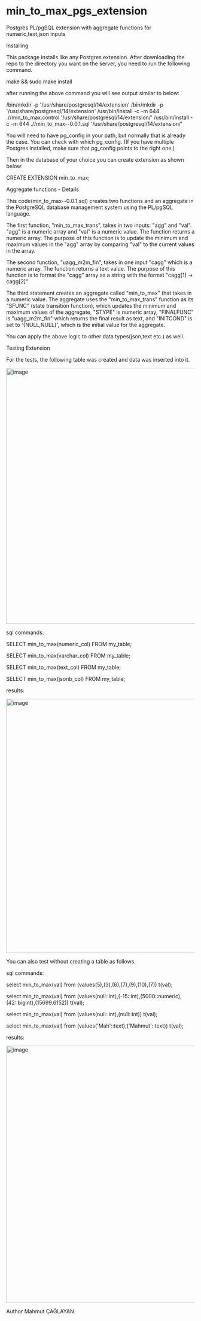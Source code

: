 # min_to_max_pgs_extension
Postgres PL/pgSQL extension with aggregate functions for numeric,text,json inputs

Installing

This package installs like any Postgres extension. 
After downloading the repo to the directory you want on the server, you need to run the following command.

make && sudo make install

after running the above command you will see output similar to below:

/bin/mkdir -p '/usr/share/postgresql/14/extension'
/bin/mkdir -p '/usr/share/postgresql/14/extension'
/usr/bin/install -c -m 644 .//min_to_max.control '/usr/share/postgresql/14/extension/'
/usr/bin/install -c -m 644 .//min_to_max--0.0.1.sql  '/usr/share/postgresql/14/extension/'

You will need to have pg_config in your path, but normally that is already the case. You can check with which pg_config. 
(If you have multiple Postgres installed, make sure that pg_config points to the right one.)

Then in the database of your choice you can create extension as shown below:

CREATE EXTENSION min_to_max;

Aggregate functions - Details

This code(min_to_max--0.0.1.sql) creates two functions and an aggregate in the PostgreSQL database management system using the PL/pgSQL language.

The first function, "min_to_max_trans", takes in two inputs: "agg" and "val". "agg" is a numeric array and "val" is a numeric value. 
The function returns a numeric array. The purpose of this function is to update the minimum and maximum values in the "agg" array by comparing "val" to the current values in the array.

The second function, "uagg_m2m_fin", takes in one input "cagg" which is a numeric array. The function returns a text value. The purpose of this function is to format the "cagg" array as a string with the format "cagg[1] -> cagg[2]"

The third statement creates an aggregate called "min_to_max" that takes in a numeric value. The aggregate uses the "min_to_max_trans" function as its "SFUNC" (state transition function), 
which updates the minimum and maximum values of the aggregate, "STYPE" is numeric array, "FINALFUNC" is "uagg_m2m_fin" which returns the final result as text, and "INITCOND" is set to '{NULL,NULL}', which is the initial value for the aggregate.

You can apply the above logic to other data types(json,text etc.) as well.

Testing Extension

For the tests, the following table was created and data was inserted into it.


<img width="684" alt="image" src="https://user-images.githubusercontent.com/46605193/212557238-f9e5fca5-a247-405e-abe0-5b55b3824e24.png">





sql commands:

SELECT min_to_max(numeric_col) FROM my_table;

SELECT min_to_max(varchar_col) FROM my_table;

SELECT min_to_max(text_col) FROM my_table;

SELECT min_to_max(jsonb_col) FROM my_table;



results:

<img width="679" alt="image" src="https://user-images.githubusercontent.com/46605193/212557263-1db8fd90-974d-4d0a-a59e-078a9d0b67df.png">





You can also test without creating a table as follows.

sql commands:

select min_to_max(val) from (values(5),(3),(6),(7),(9),(10),(7)) t(val);

select min_to_max(val) from (values(null::int),(-15::int),(5000::numeric),(42::bigint),(15699.6152)) t(val);

select min_to_max(val) from (values(null::int),(null::int)) t(val);

select min_to_max(val) from (values('Mah'::text),('Mahmut'::text)) t(val);


results:

<img width="687" alt="image" src="https://user-images.githubusercontent.com/46605193/212557281-dfb71e3b-569f-44d6-90eb-f2defb53333f.png">


Author
Mahmut ÇAĞLAYAN
